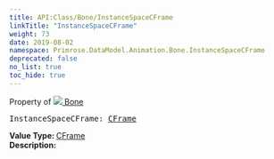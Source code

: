 ```yaml
---
title: API:Class/Bone/InstanceSpaceCFrame
linkTitle: "InstanceSpaceCFrame"
weight: 73
date: 2019-08-02
namespace: Primrose.DataModel.Animation.Bone.InstanceSpaceCFrame
deprecated: false
no_list: true
toc_hide: true
---
```

Property of <a href="/docs/api-reference/Class/Bone"><img src="/icons/silk/bone.png"/>&nbsp;Bone</a>
<pre class="method-declaration">
InstanceSpaceCFrame: <a class="type" href="/docs/api-reference/DataType/CFrame">CFrame</a></pre>
<b>Value Type: </b>
<a class="type" href="/docs/api-reference/DataType/CFrame">CFrame</a>
<br/>
<b>Description: </b>